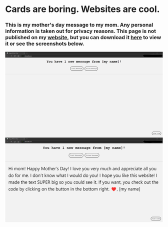# Cards are boring. Websites are cool.
### This is my mother's day message to my mom. Any personal information is taken out for privacy reasons. This page is not published on my [website](https://github.com/obvMath/obvMath.com), but you can download it [here](https://github.com/obvMath/mothers-day-website/archive/refs/heads/main.zip) to view it or see the screenshots below.

![Mother's Day Website Screenshot 1](https://raw.githubusercontent.com/obvMath/mothers-day-website/main/mothersdaywebsiteshot1.png)
![Mother's Day Website Screenshot 2](https://raw.githubusercontent.com/obvMath/mothers-day-website/main/mothersdaywebsiteshot2.png)
